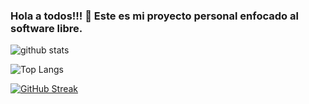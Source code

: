 ### Hola a todos!!! 👋 Este es mi proyecto personal enfocado al software libre.

![github stats](https://github-readme-stats.vercel.app/api?username=davidrgfoss&show_icons=true&theme=dracula)

![Top Langs](https://github-readme-stats.vercel.app/api/top-langs/?username=davidrgfoss&layout=compact&theme=dracula)

[![GitHub Streak](https://streak-stats.demolab.com?user=davidrgfoss&theme=dracula&locale=es&date_format=j%2Fn%5B%2FY%5D)](https://git.io/streak-stats)

<!--
**davidrgfoss/davidrgfoss** is a ✨ _special_ ✨ repository because its `README.md` (this file) appears on your GitHub profile.



Here are some ideas to get you started:

- 🔭 I’m currently working on ...
- 🌱 I’m currently learning ...
- 👯 I’m looking to collaborate on ...
- 🤔 I’m looking for help with ...
- 💬 Ask me about ...
- 📫 How to reach me: ...
- 😄 Pronouns: ...
- ⚡ Fun fact: ...
-->

